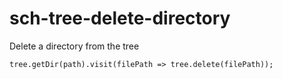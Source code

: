 # sch-tree-delete-directory

Delete a directory from the tree

```
tree.getDir(path).visit(filePath => tree.delete(filePath));
```

